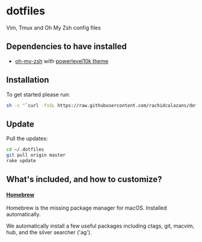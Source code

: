 # dotfiles
Vim, Tmux and Oh My Zsh config files

## Dependencies to have installed

- [oh-my-zsh](https://ohmyz.sh/#install) with [powerlevel10k theme](https://github.com/romkatv/powerlevel10k#oh-my-zsh)

## Installation

To get started please run:

```bash
sh -c "`curl -fsSL https://raw.githubusercontent.com/rachidcalazans/dotfiles/main/install.sh`"
```

## Update

Pull the updates:

```bash
cd ~/.dotfiles
git pull origin master
rake update
```

## What's included, and how to customize?

#### [Homebrew](https://brew.sh/index_pt-br)

Homebrew is the missing package manager for macOS. Installed automatically.

We automatically install a few useful packages including ctags, git, macvim, hub, and the silver searcher ('ag').

